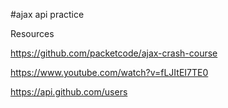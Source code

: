 #ajax api practice

Resources

https://github.com/packetcode/ajax-crash-course

https://www.youtube.com/watch?v=fLJItEI7TE0

https://api.github.com/users

